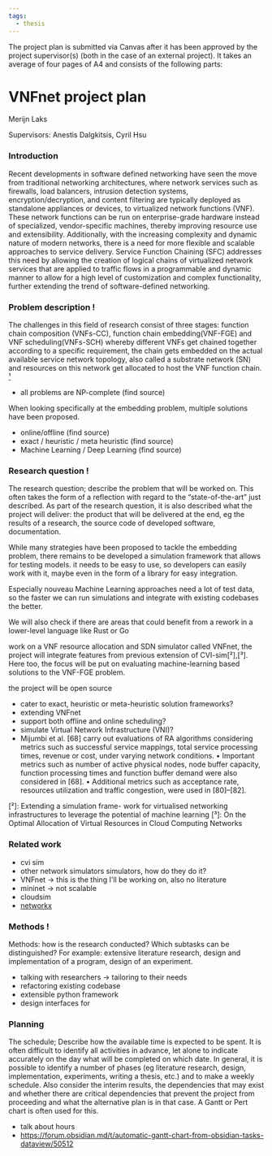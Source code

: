 ```yaml
---
tags:
  - thesis
---
```



The project plan is submitted via Canvas after it has been approved by the project supervisor(s) (both in the case of an external
project). It takes an average of four pages of A4 and consists of the following parts:

# VNFnet project plan
Merijn Laks

Supervisors: Anestis Dalgkitsis, Cyril Hsu

### Introduction
Recent developments in software defined networking have seen the move from traditional networking architectures, where network services such as firewalls, load balancers, intrusion detection systems, encryption/decryption, and content filtering are typically deployed as standalone appliances or devices, to virtualized network functions (VNF). These network functions can be run on enterprise-grade hardware instead of specialized, vendor-specific machines, thereby improving resource use and extensibility. Additionally, with the increasing complexity and dynamic nature of modern networks, there is a need for more flexible and scalable approaches to service delivery. Service Function Chaining (SFC) addresses this need by allowing the creation of logical chains of virtualized network services that are applied to traffic flows in a programmable and dynamic manner to allow for a high level of customization and complex functionality, further extending the trend of software-defined networking.

### Problem description !
The challenges in this field of research consist of three stages: function chain composition (VNFs-CC), function chain embedding(VNF-FGE) and VNF scheduling(VNFs-SCH) whereby different VNFs get chained together according to a specific requirement, the chain gets embedded on the actual available service network topology, also called a substrate network (SN) and resources on this network get allocated to host the VNF function chain. [¹]

- all problems are NP-complete (find source)

When looking specifically at the embedding problem, multiple solutions have been proposed.
- online/offline (find source)
- exact / heuristic / meta heuristic (find source)
- Machine Learning / Deep Learning (find source)



[¹]: Resource_Allocation_in_NFV_A_Comprehensive_Survey,


### Research question !
The research question; describe the problem that will be worked on. This often takes the form of a reflection with regard to the “state-of-the-art” just described. As part of the research question, it is also described what the project will deliver: the product that will be delivered at the end, eg the results of a research, the source code of developed software, documentation.

While many strategies have been proposed to tackle the embedding problem, there remains to be developed a simulation framework that allows for testing models. it needs to be easy to use, so developers can easily work with it, maybe even in the form of a library for easy integration. 

Especially nouveau Machine Learning approaches need a lot of test data, so the faster we can run simulations and integrate with existing codebases the better. 

We will also check if there are areas that could benefit from a rework in a lower-level language like Rust or Go

work on a VNF resource allocation and SDN simulator called VNFnet, the project will integrate features from previous extension of CVI-sim[²],[³]. Here too, the focus will be put on evaluating machine-learning based solutions to the VNF-FGE problem.

the project will be open source

- cater to exact, heuristic or meta-heuristic solution frameworks?
- extending VNFnet
- support both offline and online scheduling?
- simulate Virtual Network Infrastructure (VNI)?
- Mijumbi et al. [68] carry out evaluations of RA algorithms considering metrics such as successful service mappings, total service processing times, revenue or cost, under varying network conditions. • Important metrics such as number of active physical nodes, node buffer capacity, function processing times and function buffer demand were also considered in [68]. • Additional metrics such as acceptance rate, resources utilization and traffic congestion, were used in [80]–[82].


[²]: Extending a simulation frame- work for virtualised networking infrastructures to leverage the potential of machine learning
[³]: On the Optimal Allocation of Virtual Resources in Cloud Computing Networks

### Related work
- cvi sim
- other network simulators simulators, how do they do it?
- VNFnet -> this is the thing I'll be working on, also no literature
- mininet -> not scalable
- cloudsim
- [networkx](https://networkx.org/documentation/latest/)



### Methods !
Methods: how is the research conducted? Which subtasks can be distinguished? For example: extensive literature research, design and implementation of a program, design of an experiment.


- talking with researchers -> tailoring to their needs
- refactoring existing codebase
- extensible python framework
- design interfaces for 

### Planning
The schedule; Describe how the available time is expected to be spent. It is often difficult to identify all activities in advance, let alone to indicate accurately on the day what will be completed on which date. In general, it is possible to identify a number of phases (eg literature research, design,
implementation, experiments, writing a thesis, etc.) and to make a weekly schedule.
Also consider the interim results, the dependencies that may exist and whether there are critical dependencies that prevent the project from proceeding and what the alternative plan is in that case. A Gantt or Pert chart is often used for this.

- talk about hours
- https://forum.obsidian.md/t/automatic-gantt-chart-from-obsidian-tasks-dataview/50512
